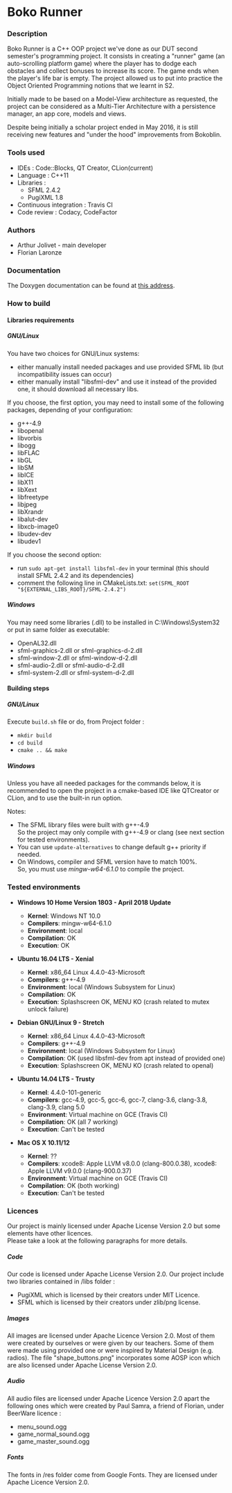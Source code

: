 # Boko Runner #


### Description ###

Boko Runner is a C++ OOP project we've done as our DUT second semester's programming project.
It consists in creating a "runner" game (an auto-scrolling platform game) where the player 
has to dodge each obstacles and collect bonuses to increase its score. The game ends when the player's life bar is empty.
The project allowed us to put into practice the Object Oriented Programming notions that we learnt in S2.

Initially made to be based on a Model-View architecture as requested, the project can be considered as 
a Multi-Tier Architecture with a persistence manager, an app core, models and views.

Despite being initially a scholar project ended in May 2016, it is still receiving new features 
and "under the hood" improvements from Bokoblin.


### Tools used ###

* IDEs : Code::Blocks, QT Creator, CLion(current)
* Language : C++11
* Libraries : 
    * SFML 2.4.2
    * PugiXML 1.8
* Continuous integration : Travis CI
* Code review : Codacy, CodeFactor


### Authors ###

* Arthur Jolivet - main developer
* Florian Laronze


### Documentation ###

The Doxygen documentation can be found at 
[this address](https://bokoblin.github.io/DUTS2-POO-ProjetRunner/).


### How to build ###

#### Libraries requirements ####

##### GNU/Linux #####

You have two choices for GNU/Linux systems: 
- either manually install needed packages and use provided SFML lib (but incompatibility issues can occur)
- either manually install "libsfml-dev" and use it instead of the provided one, it should download all necessary libs.

If you choose, the first option, you may need to install some of the following packages, depending of your configuration: <br>
- g++-4.9
- libopenal
- libvorbis
- libogg
- libFLAC
- libGL
- libSM
- libICE
- libX11
- libXext
- libfreetype
- libjpeg
- libXrandr
- libalut-dev
- libxcb-image0
- libudev-dev
- libudev1

If you choose the second option:
- run `sudo apt-get install libsfml-dev` in your terminal (this should install SFML 2.4.2 and its dependencies)
- comment the following line in CMakeLists.txt: `set(SFML_ROOT "${EXTERNAL_LIBS_ROOT}/SFML-2.4.2")`


##### Windows #####

You may need some libraries (.dll) to be installed in C:\Windows\System32 or put in same folder as executable:
- OpenAL32.dll
- sfml-graphics-2.dll or sfml-graphics-d-2.dll
- sfml-window-2.dll or sfml-window-d-2.dll
- sfml-audio-2.dll or sfml-audio-d-2.dll
- sfml-system-2.dll or sfml-system-d-2.dll


#### Building steps ####

##### GNU/Linux #####

Execute `build.sh` file or do, from Project folder :
  - `mkdir build`
  - `cd build`
  - `cmake .. && make`
  

##### Windows #####

Unless you have all needed packages for the commands below, 
it is recommended to open the project in a cmake-based IDE like QTCreator or CLion, 
and to use the built-in run option.
  


Notes: 
- The SFML library files were built with g++-4.9 <br>
  So the project may only compile with g++-4.9 or clang (see next section for tested environments).<br>
- You can use `update-alternatives` to change default g++ priority if needed.
- On Windows, compiler and SFML version have to match 100%. <br>
  So, you must use *mingw-w64-6.1.0* to compile the project.


### Tested environments ###

- **Windows 10 Home Version 1803 - April 2018 Update**
	- **Kernel**: Windows NT 10.0
	- **Compilers**: mingw-w64-6.1.0
	- **Environment**: local
	- **Compilation**: OK
	- **Execution**: OK
	
- **Ubuntu 16.04 LTS - Xenial**
	- **Kernel**: x86_64 Linux 4.4.0-43-Microsoft
	- **Compilers**: g++-4.9
	- **Environment**: local (Windows Subsystem for Linux)
	- **Compilation**: OK
	- **Execution**: Splashscreen OK, MENU KO (crash related to mutex unlock failure)
	
- **Debian GNU/Linux 9 - Stretch**
	- **Kernel**: x86_64 Linux 4.4.0-43-Microsoft
	- **Compilers**: g++-4.9
	- **Environment**: local (Windows Subsystem for Linux)
	- **Compilation**: OK (used libsfml-dev from apt instead of provided one)
	- **Execution**: Splashscreen OK, MENU KO (crash related to openal)
	
- **Ubuntu 14.04 LTS - Trusty**
	- **Kernel**: 4.4.0-101-generic
	- **Compilers**: gcc-4.9, gcc-5, gcc-6, gcc-7, clang-3.6, clang-3.8, clang-3.9, clang 5.0
	- **Environment**: Virtual machine on GCE (Travis CI)
	- **Compilation**: OK (all 7 working)
	- **Execution**: Can't be tested
	
- **Mac OS X 10.11/12**
	- **Kernel**: ??
	- **Compilers**: xcode8: Apple LLVM v8.0.0 (clang-800.0.38), xcode8: Apple LLVM v9.0.0 (clang-900.0.37)
	- **Environment**: Virtual machine on GCE (Travis CI)
	- **Compilation**: OK (both working)
	- **Execution**: Can't be tested


### Licences ###

Our project is mainly licensed under Apache License Version 2.0 but some elements have other licences.<br>
Please take a look at the following paragraphs for more details.


##### Code #####

Our code is licensed under Apache License Version 2.0.
Our project include two libraries contained in /libs folder : 
* PugiXML which is licensed by their creators under MIT Licence.
* SFML which is licensed by their creators under zlib/png license.


##### Images #####

All images are licensed under Apache Licence Version 2.0.
Most of them were created by ourselves or were given by our teachers.
Some of them were made using provided one or were inspired by Material Design (e.g. radios).
The file "shape_buttons.png" incorporates some AOSP icon which are also licensed under Apache License Version 2.0.


##### Audio #####

All audio files are licensed under Apache Licence Version 2.0 apart the following ones which were created by Paul Samra, 
a friend of Florian, under BeerWare licence :
- menu_sound.ogg
- game_normal_sound.ogg
- game_master_sound.ogg


##### Fonts #####

The fonts in /res folder come from Google Fonts. They are licensed under Apache Licence Version 2.0.